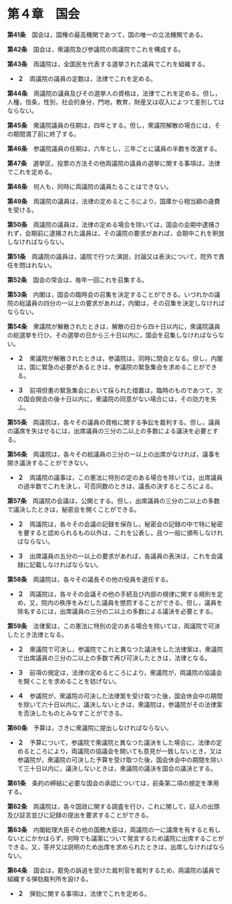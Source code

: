 第４章　国会
============


__第41条__　国会は，国権の最高機関であつて，国の唯一の立法機関である。


__第42条__　国会は，衆議院及び参議院の両議院でこれを構成する。


__第43条__　両議院は，全国民を代表する選挙された議員でこれを組織する。

* __２__　両議院の議員の定数は，法律でこれを定める。


__第44条__　両議院の議員及びその選挙人の資格は，法律でこれを定める。但し，人種，信条，性別，社会的身分，門地，教育，財産又は収入によつて差別してはならない。


__第45条__　衆議院議員の任期は，四年とする。但し，衆議院解散の場合には，その期間満了前に終了する。


__第46条__　参議院議員の任期は，六年とし，三年ごとに議員の半数を改選する。


__第47条__　選挙区，投票の方法その他両議院の議員の選挙に関する事項は，法律でこれを定める。


__第48条__　何人も，同時に両議院の議員たることはできない。


__第49条__　両議院の議員は，法律の定めるところにより，国庫から相当額の歳費を受ける。


__第50条__　両議院の議員は，法律の定める場合を除いては，国会の会期中逮捕されず，会期前に逮捕された議員は，その議院の要求があれば，会期中これを釈放しなければならない。


__第51条__　両議院の議員は，議院で行つた演説，討論又は表決について，院外で責任を問はれない。


__第52条__　国会の常会は，毎年一回これを召集する。


__第53条__　内閣は，国会の臨時会の召集を決定することができる。いづれかの議院の総議員の四分の一以上の要求があれば，内閣は，その召集を決定しなければならない。


__第54条__　衆議院が解散されたときは，解散の日から四十日以内に，衆議院議員の総選挙を行ひ，その選挙の日から三十日以内に，国会を召集しなければならない。

* __２__　衆議院が解散されたときは，参議院は，同時に閉会となる。但し，内閣は，国に緊急の必要があるときは，参議院の緊急集会を求めることができる。

* __３__　前項但書の緊急集会において採られた措置は，臨時のものであつて，次の国会開会の後十日以内に，衆議院の同意がない場合には，その効力を失ふ。


__第55条__　両議院は，各々その議員の資格に関する争訟を裁判する。但し，議員の議席を失はせるには，出席議員の三分の二以上の多数による議決を必要とする。


__第56条__　両議院は，各々その総議員の三分の一以上の出席がなければ，議事を開き議決することができない。

* __２__　両議院の議事は，この憲法に特別の定のある場合を除いては，出席議員の過半数でこれを決し，可否同数のときは，議長の決するところによる。


__第57条__　両議院の会議は，公開とする。但し，出席議員の三分の二以上の多数で議決したときは，秘密会を開くことができる。

* __２__　両議院は，各々その会議の記録を保存し，秘密会の記録の中で特に秘密を要すると認められるもの以外は，これを公表し，且つ一般に頒布しなければならない。

* __３__　出席議員の五分の一以上の要求があれば，各議員の表決は，これを会議録に記載しなければならない。


__第58条__　両議院は，各々その議長その他の役員を選任する。

* __２__　両議院は，各々その会議その他の手続及び内部の規律に関する規則を定め，又，院内の秩序をみだした議員を懲罰することができる。但し，議員を除名するには，出席議員の三分の二以上の多数による議決を必要とする。


__第59条__　法律案は，この憲法に特別の定のある場合を除いては，両議院で可決したとき法律となる。

* __２__　衆議院で可決し，参議院でこれと異なつた議決をした法律案は，衆議院で出席議員の三分の二以上の多数で再び可決したときは，法律となる。

* __３__　前項の規定は，法律の定めるところにより，衆議院が，両議院の協議会を開くことを求めることを妨げない。

* __４__　参議院が，衆議院の可決した法律案を受け取つた後，国会休会中の期間を除いて六十日以内に，議決しないときは，衆議院は，参議院がその法律案を否決したものとみなすことができる。


__第60条__　予算は，さきに衆議院に提出しなければならない。

* __２__　予算について，参議院で衆議院と異なつた議決をした場合に，法律の定めるところにより，両議院の協議会を開いても意見が一致しないとき，又は参議院が，衆議院の可決した予算を受け取つた後，国会休会中の期間を除いて三十日以内に，議決しないときは，衆議院の議決を国会の議決とする。


__第61条__　条約の締結に必要な国会の承認については，前条第二項の規定を準用する。


__第62条__　両議院は，各々国政に関する調査を行ひ，これに関して，証人の出頭及び証言並びに記録の提出を要求することができる。


__第63条__　内閣総理大臣その他の国務大臣は，両議院の一に議席を有すると有しないとにかかはらず，何時でも議案について発言するため議院に出席することができる。又，答弁又は説明のため出席を求められたときは，出席しなければならない。


__第64条__　国会は，罷免の訴追を受けた裁判官を裁判するため，両議院の議員で組織する弾劾裁判所を設ける。

* __２__　弾劾に関する事項は，法律でこれを定める。

